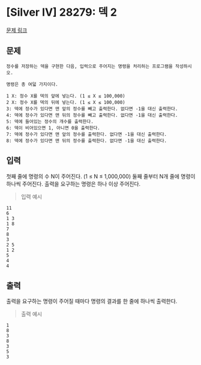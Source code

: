 # [Silver IV] 28279: 덱 2
[문제 링크](https://www.acmicpc.net/problem/28279)

## 문제
```
정수를 저장하는 덱을 구현한 다음, 입력으로 주어지는 명령을 처리하는 프로그램을 작성하시오.

명령은 총 여덟 가지이다.

1 X: 정수 X를 덱의 앞에 넣는다. (1 ≤ X ≤ 100,000)
2 X: 정수 X를 덱의 뒤에 넣는다. (1 ≤ X ≤ 100,000)
3: 덱에 정수가 있다면 맨 앞의 정수를 빼고 출력한다. 없다면 -1을 대신 출력한다.
4: 덱에 정수가 있다면 맨 뒤의 정수를 빼고 출력한다. 없다면 -1을 대신 출력한다.
5: 덱에 들어있는 정수의 개수를 출력한다.
6: 덱이 비어있으면 1, 아니면 0을 출력한다.
7: 덱에 정수가 있다면 맨 앞의 정수를 출력한다. 없다면 -1을 대신 출력한다.
8: 덱에 정수가 있다면 맨 뒤의 정수를 출력한다. 없다면 -1을 대신 출력한다.
```

## 입력
첫째 줄에 명령의 수 N이 주어진다. (1 ≤ N ≤ 1,000,000)
둘째 줄부터 N개 줄에 명령이 하나씩 주어진다.
출력을 요구하는 명령은 하나 이상 주어진다.
> 입력 예시
```
11
6
1 3
1 8
7
8
3
2 5
1 2
5
4
4
```

## 출력
출력을 요구하는 명령이 주어질 때마다 명령의 결과를 한 줄에 하나씩 출력한다.
> 출력 예시
```
1
8
3
8
3
5
3
```
